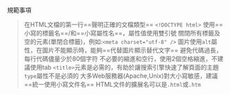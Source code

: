 規範事項
>在HTML文檔的第一行==聲明正確的文檔類型== `<!DOCTYPE html>`
>使用==小寫的標籤名==/和==小寫屬性名==，屬性值使用雙引號
>關閉所有標籤及空的元素(單閉合標籤)，例如:`<meta charset="utf-8" />`
>圖片使用`alt`屬性，在圖片不能顯示時，能夠==代替圖片顯示替代文字==
>避免代碼過長，每行代碼儘量少於80個字符
>不必要的縮進和空行，使用2個空格縮進，不建議使用tab
>`<title>`元素是必需的，有助於讓搜索引擎快速了解頁面的主題
>`type`屬性不是必須的
>大多Web服務器(Apache,Unix)對大小寫敏感，建議==統一使用小寫文件名==
>HTML文件的擴展名可以是`.html`或`.htm`